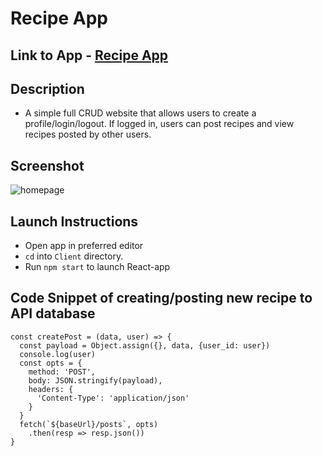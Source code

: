 # Recipe App

## Link to App  - [Recipe App](http://jlrecipe-app.surge.sh/ "Recipe App")

## Description
- A simple full CRUD website that allows users to create a profile/login/logout. If logged in, users can post recipes and view recipes posted by other users.

## Screenshot  
![homepage](https://github.com/jlendle11/recipe/blob/master/client/src/Images/Homepage.png)

## Launch Instructions
- Open app in preferred editor
- ```cd``` into ```Client``` directory.
- Run ```npm start``` to launch React-app

## Code Snippet of creating/posting new recipe to API database

```
const createPost = (data, user) => {
  const payload = Object.assign({}, data, {user_id: user})
  console.log(user)
  const opts = {
    method: 'POST',
    body: JSON.stringify(payload),
    headers: {
      'Content-Type': 'application/json'
    }
  }
  fetch(`${baseUrl}/posts`, opts)
    .then(resp => resp.json())
}
```


